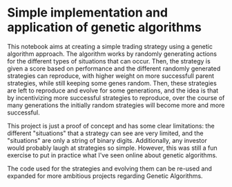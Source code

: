 # Simple implementation and application of genetic algorithms

This notebook aims at creating a simple trading strategy using a genetic algorithm approach. The algorithm works by randomly generating actions for the different types of situations that can occur. Then, the strategy is given a score based on performance and the different randomly generated strategies can reproduce, with higher weight on more successfull parent strategies, while still keeping some genes random. Then, these strategies are left to reproduce and evolve for some generations, and the idea is that by incentivizing more successful strategies to reproduce, over the course of many generations the initially random strategies will become more and more successful.

This project is just a proof of concept and has some clear limitations: the different "situations" that a strategy can see are very limited, and the "situations" are only a string of binary digits. Additionally, any investor would probably laugh at strategies so simple. However, this was still a fun exercise to put in practice what I've seen online about genetic algorithms.

The code used for the strategies and evolving them can be re-used and expanded for more ambitious projects regarding Genetic Algorithms.
